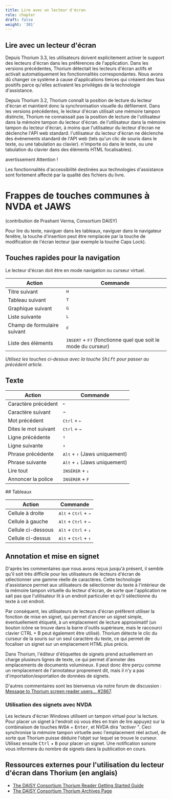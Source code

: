 ```yaml
---
title: Lire avec un lecteur d'écran
role: chapter
draft: false
weight: '301'
---
```

## Lire avec un lecteur d'écran

Depuis Thorium 3.3, les utilisateurs doivent explicitement activer le support des lecteurs d'écran dans les préférences de l'application.
Dans les versions précédentes, Thorium détectait les lecteurs d'écran actifs et activait automatiquement les fonctionnalités correspondantes. Nous avons dû changer ce système à cause d'applications tierces qui créaient des faux positifs parce qu'elles activaient les privilèges de la technologie d'assistance.

Depuis Thorium 3.2, Thorium connaît la position de lecture du lecteur d'écran et maintient donc la synchronisation visuelle du défilement. Dans les versions précédentes, le lecteur d'écran utilisait une mémoire tampon distincte,
Thorium ne connaissait pas la position de lecture de l'utilisateur dans la mémoire tampon du lecteur d'écran.
de l'utilisateur dans la mémoire tampon du lecteur d'écran, à moins que l'utilisateur du lecteur d'écran ne déclenche l'API web standard.
l'utilisateur du lecteur d'écran ne déclenche des événements standard de l'API web (tels qu'un clic de souris dans le texte, ou une tabulation au clavier).
n'importe où dans le texte, ou une tabulation du clavier dans des éléments HTML focalisables).

 avertissement
Attention !

Les fonctionnalités d'accessibilité destinées aux technologies d'assistance sont fortement
affecté par la qualité des fichiers du livre.


# Frappes de touches communes à NVDA et JAWS

(contribution de Prashant Verma, Consortium DAISY)

Pour lire du texte, naviguer dans les tableaux, naviguer dans le navigateur
fenêtre, la touche d'insertion peut être remplacée par la touche de modification de l'écran
lecteur (par exemple la touche Caps Lock).
## Touches rapides pour la navigation

Le lecteur d'écran doit être en mode navigation ou curseur virtuel.

|Action|Commande|
|---|---|
|Titre suivant| <kbd>H</kbd>|
|Tableau suivant| <kbd>T</kbd>|
|Graphique suivant| <kbd>G</kbd>|
|Liste suivante|<kbd>L</kbd>|
|Champ de formulaire suivant|<kbd>F</kbd>|
|Liste des éléments| <kbd>INSERT</kbd> + <kbd>F7</kbd> (fonctionne quel que soit le mode du curseur)|

*Utilisez les touches ci-dessus avec la touche <kbd>Shift</kbd> pour passer au précédent
article.*

## Texte

|Action|Commande|
|---|---|
|Caractère précédent| <kbd>←</kbd>|
|Caractère suivant| <kbd>→</kbd>|
|Mot précédent|<kbd>Ctrl</kbd> + <kbd>←</kbd>|
|Dites le mot suivant|<kbd>Ctrl</kbd> + <kbd>→</kbd>|
|Ligne précédente|<kbd>↑</kbd>|
|Ligne suivante|<kbd>↓</kbd>|
|Phrase précédente|<kbd>Alt</kbd> + <kbd>↑</kbd> (Jaws uniquement)
|Phrase suivante|<kbd>Alt</kbd> + <kbd>↓</kbd> (Jaws uniquement)
|Lire tout| <kbd>INSÉRER</kbd> + <kbd>↓</kbd>|
|Annoncer la police|<kbd>INSÉRER</kbd> + <kbd>F</kbd>|

## Tableaux

|Action|Commande|
|---|---|
|Cellule à droite| <kbd>Alt</kbd> + <kbd>Ctrl</kbd> + <kbd>→</kbd>|
|Cellule à gauche|<kbd>Alt</kbd> + <kbd>Ctrl</kbd> + <kbd>←</kbd>|
|Cellule ci-dessous|<kbd>Alt</kbd> + <kbd>Ctrl</kbd> + <kbd>↓</kbd>|
|Cellule ci-dessus|<kbd>Alt</kbd> + <kbd>Ctrl</kbd> + <kbd>↑</kbd>|



## Annotation et mise en signet

D'après les commentaires que nous avons reçus jusqu'à présent, il semble qu'il soit très difficile pour les utilisateurs de lecteurs d'écran de sélectionner une gamme réelle de caractères. Cette technologie d'assistance permet aux utilisateurs de sélectionner du texte à l'intérieur de la mémoire tampon virtuelle du lecteur d'écran, de sorte que l'application ne sait pas que l'utilisateur lit à un endroit particulier et qu'il sélectionne du texte à cet endroit.

Par conséquent, les utilisateurs de lecteurs d'écran préfèrent utiliser la fonction de mise en signet, qui permet d'ancrer un signet simple, éventuellement étiqueté, à un emplacement de lecture approximatif (un bouton icône se trouve dans la barre d'outils supérieure, mais le raccourci clavier <key>CTRL</key> + <key>B</key> peut également être utilisé).
Thorium détecte le clic du curseur de la souris sur un seul caractère du texte, ce qui permet de focaliser un signet sur un emplacement HTML plus précis.

Dans Thorium, l'éditeur d'étiquettes de signets prend actuellement en charge plusieurs lignes de texte, ce qui permet d'annoter des emplacements de documents volumineux. Il peut donc être perçu comme un remplacement de l'annotateur proprement dit, mais il n'y a pas d'importation/exportation de données de signets.

D'autres commentaires sont les bienvenus via notre forum de discussion : [Message to Thorium screen reader users... #2867](https://github.com/edrlab/thorium-reader/discussions/2867).

### Utilisation des signets avec NVDA

Les lecteurs d'écran Windows utilisent un tampon virtuel
pour la lecture. Pour placer un signet à l'endroit où vous êtes en train de lire
appuyez sur la combinaison de touches <kbd>NVDA</kbd> + <kbd>Enter</kbd>,
et NVDA dira *"activer "*. Ceci
synchronise la mémoire tampon virtuelle avec l'emplacement réel actuel, de sorte que Thorium
puisse déduire l'objet
sur lequel se trouve le curseur. Utilisez ensuite
<kbd>Ctrl</kbd> + <kbd>B</kbd> pour placer un signet.
Une notification sonore vous informera du nombre de signets
dans la publication en cours.

## Ressources externes pour l'utilisation du lecteur d'écran dans Thorium (en anglais)

<div lang="en">

* [The DAISY Consortium Thorium Reader Getting Started Guide](https://daisy.org/guidance/info-help/guidance-training/reading-systems/thorium-epub-reader-quick-start-guide/)
* [The DAISY Consortium Thorium Archives Page](https://daisy.org/news-events/tag/thorium/)

</div>